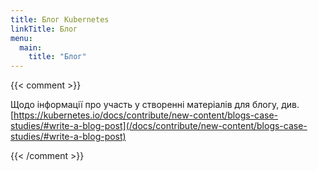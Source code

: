 ```yaml
---
title: Блог Kubernetes
linkTitle: Блог
menu:
  main:
    title: "Блог"
---
```

{{< comment >}}

Щодо інформації про участь у створенні матеріалів для блогу, див. [https://kubernetes.io/docs/contribute/new-content/blogs-case-studies/#write-a-blog-post](/docs/contribute/new-content/blogs-case-studies/#write-a-blog-post)

{{< /comment >}}